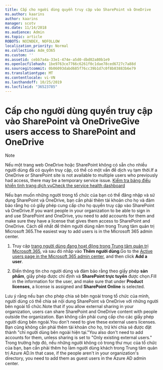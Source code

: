 ```yaml
---
title: Cấp cho người dùng quyền truy cập vào SharePoint và OneDrive
ms.author: kaarins
author: kaarins
manager: scotv
ms.date: 11/14/2018
ms.audience: Admin
ms.topic: article
ROBOTS: NOINDEX, NOFOLLOW
localization_priority: Normal
ms.collection: Adm_O365
ms.custom: ''
ms.assetid: cebb7a4a-33e1-474e-a5d0-dbd02a80b1e9
ms.openlocfilehash: 1be9763ce7766c6261f0c1dae78ced6727c7a88d
ms.sourcegitcommit: 0b06093dabd685f76cc39b1d7c0f8b03883b6e79
ms.translationtype: MT
ms.contentlocale: vi-VN
ms.lasthandoff: 10/25/2019
ms.locfileid: "36523785"
---
```

# <a name="give-users-access-to-sharepoint-and-onedrive"></a><span data-ttu-id="250d5-102">Cấp cho người dùng quyền truy cập vào SharePoint và OneDrive</span><span class="sxs-lookup"><span data-stu-id="250d5-102">Give users access to SharePoint and OneDrive</span></span>

> [!NOTE]
> <span data-ttu-id="250d5-103">Nếu một trang web OneDrive hoặc SharePoint không có sẵn cho nhiều người dùng đã có quyền truy cập, có thể có một vấn đề dịch vụ tạm thời.</span><span class="sxs-lookup"><span data-stu-id="250d5-103">If a OneDrive or SharePoint site is not available to multiple users who previously had access, there may be a temporary service issue.</span></span> [<span data-ttu-id="250d5-104">Kiểm tra bảng điều khiển tình trạng dịch vụ</span><span class="sxs-lookup"><span data-stu-id="250d5-104">Check the service health dashboard</span></span>](https://portal.office.com/adminportal/home#/servicehealth)
  
<span data-ttu-id="250d5-105">Nếu bạn muốn những người trong tổ chức của bạn có thể đăng nhập và sử dụng SharePoint và OneDrive, bạn cần phải thêm tài khoản cho họ và đảm bảo rằng họ có giấy phép cung cấp cho họ quyền truy cập vào SharePoint và OneDrive.</span><span class="sxs-lookup"><span data-stu-id="250d5-105">If you want people in your organization to be able to sign in and use SharePoint and OneDrive, you need to add accounts for them and make sure they have a license that gives them access to SharePoint and OneDrive.</span></span> <span data-ttu-id="250d5-106">Cách dễ nhất để thêm người dùng nằm trong Trung tâm quản trị Microsoft 365.</span><span class="sxs-lookup"><span data-stu-id="250d5-106">The easiest way to add users is in the Microsoft 365 admin center.</span></span>
  
1. <span data-ttu-id="250d5-107">Truy cập [trang người dùng đang hoạt động trong Trung tâm quản trị Microsoft 365](https://portal.office.com/adminportal/home#/users), và sau đó nhấp vào **Thêm người dùng**.</span><span class="sxs-lookup"><span data-stu-id="250d5-107">Go to the [Active users page in the Microsoft 365 admin center](https://portal.office.com/adminportal/home#/users), and then click **Add a user**.</span></span>
    
2. <span data-ttu-id="250d5-108">Điền thông tin cho người dùng và đảm bảo rằng theo giấy phép **sản phẩm**, giấy phép được chỉ định và **SharePoint trực tuyến** được chọn.</span><span class="sxs-lookup"><span data-stu-id="250d5-108">Fill in the information for the user, and make sure that under **Product licenses**, a license is assigned and **SharePoint Online** is selected.</span></span> 
    
<span data-ttu-id="250d5-109">Lưu ý rằng nếu bạn cho phép chia sẻ bên ngoài trong tổ chức của mình, người dùng có thể chia sẻ nội dung SharePoint và OneDrive với những người bên ngoài tổ chức.</span><span class="sxs-lookup"><span data-stu-id="250d5-109">Note that if you allow external sharing in your organization, users can share SharePoint and OneDrive content with people outside the organization.</span></span> <span data-ttu-id="250d5-110">Bạn không cần phải cung cấp cho các giấy phép người dùng bên ngoài.</span><span class="sxs-lookup"><span data-stu-id="250d5-110">You don't need to give these external users licenses.</span></span> <span data-ttu-id="250d5-111">Bạn cũng không cần phải thêm tài khoản cho họ, trừ khi chia sẻ được đặt thành "chỉ người dùng bên ngoài hiện tại."</span><span class="sxs-lookup"><span data-stu-id="250d5-111">You also don't need to add accounts for them, unless sharing is set to "Only existing external users."</span></span> <span data-ttu-id="250d5-112">Trong trường hợp đó, nếu những người không có trong thư mục của tổ chức của bạn, bạn cần phải thêm họ làm người dùng khách trong Trung tâm quản trị Azure AD.</span><span class="sxs-lookup"><span data-stu-id="250d5-112">In that case, if the people aren't in your organization's directory, you need to add them as guest users in the Azure AD admin center.</span></span>
  

